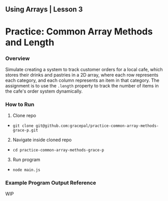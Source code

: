 ## Using Arrays | Lesson 3

# Practice: Common Array Methods and Length

### Overview

Simulate creating a system to track customer orders for a local cafe, which stores their drinks and pastries in a 2D array, where each row represents each category, and each column represents an item in that category. The assignment is to use the `.length` property to track the number of items in the cafe's order system dynamically.

### How to Run

1. Clone repo

- `git clone git@github.com:gracepal/practice-common-array-methods-grace-p.git`

2. Navigate inside cloned repo

- `cd practice-common-array-methods-grace-p`

3. Run program

- `node main.js`

### Example Program Output Reference

WIP
